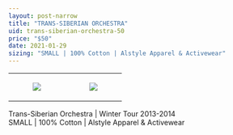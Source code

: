 ```yaml
---
layout: post-narrow
title: "TRANS-SIBERIAN ORCHESTRA"
uid: trans-siberian-orchestra-50
price: "$50"
date: 2021-01-29
sizing: "SMALL | 100% Cotton | Alstyle Apparel & Activewear"
---
```




<table style="width:100%;"><tr><td style="vertical-align:top;">
      <figure class="tmblr-full" data-orig-height="2048" data-orig-width="1365" data-orig-src="https://concertshirts.netlify.app/shirts/0529/0529-01.jpg"><img src="https://64.media.tumblr.com/5cff7b0ad00cf25eb6c93648ce17fd95/1b3218714eac1554-83/s540x810/3f250ef4d69c3e0d2c72c6cff6fe3c5d8377197c.jpg" data-orig-height="2048" data-orig-width="1365" data-orig-src="https://concertshirts.netlify.app/shirts/0529/0529-01.jpg"/></figure></td>
    <td style="vertical-align:top;">
      <figure class="tmblr-full" data-orig-height="2048" data-orig-width="1365" data-orig-src="https://concertshirts.netlify.app/shirts/0529/0529-02.jpg"><img src="https://64.media.tumblr.com/8a11dc0536665de204ee3c435c87c19d/1b3218714eac1554-ca/s540x810/2ce750d27143e0a28f85baec21728f4c2ffa986a.jpg" data-orig-height="2048" data-orig-width="1365" data-orig-src="https://concertshirts.netlify.app/shirts/0529/0529-02.jpg"/></figure></td>
  </tr></table><p>
  Trans-Siberian Orchestra | Winter Tour 2013-2014<br/>SMALL | 100% Cotton | Alstyle Apparel &amp; Activewear
</p>

